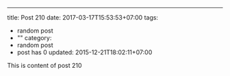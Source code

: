 ---
title: Post 210
date: 2017-03-17T15:53:53+07:00
tags:
  - random post
  - ""
category:
  - random post
  - post has 0
updated: 2015-12-21T18:02:11+07:00

This is content of post 210